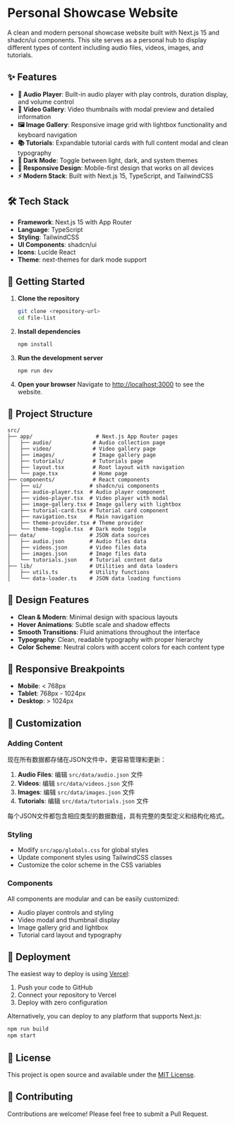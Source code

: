 # Personal Showcase Website

A clean and modern personal showcase website built with Next.js 15 and shadcn/ui components. This site serves as a personal hub to display different types of content including audio files, videos, images, and tutorials.

## ✨ Features

- **🎵 Audio Player**: Built-in audio player with play controls, duration display, and volume control
- **🎥 Video Gallery**: Video thumbnails with modal preview and detailed information
- **🖼️ Image Gallery**: Responsive image grid with lightbox functionality and keyboard navigation
- **📚 Tutorials**: Expandable tutorial cards with full content modal and clean typography
- **🌙 Dark Mode**: Toggle between light, dark, and system themes
- **📱 Responsive Design**: Mobile-first design that works on all devices
- **⚡ Modern Stack**: Built with Next.js 15, TypeScript, and TailwindCSS

## 🛠️ Tech Stack

- **Framework**: Next.js 15 with App Router
- **Language**: TypeScript
- **Styling**: TailwindCSS
- **UI Components**: shadcn/ui
- **Icons**: Lucide React
- **Theme**: next-themes for dark mode support

## 🚀 Getting Started

1. **Clone the repository**
   ```bash
   git clone <repository-url>
   cd file-list
   ```

2. **Install dependencies**
   ```bash
   npm install
   ```

3. **Run the development server**
   ```bash
   npm run dev
   ```

4. **Open your browser**
   Navigate to [http://localhost:3000](http://localhost:3000) to see the website.

## 📁 Project Structure

```
src/
├── app/                    # Next.js App Router pages
│   ├── audio/             # Audio collection page
│   ├── video/             # Video gallery page
│   ├── images/            # Image gallery page
│   ├── tutorials/         # Tutorials page
│   ├── layout.tsx         # Root layout with navigation
│   └── page.tsx           # Home page
├── components/            # React components
│   ├── ui/               # shadcn/ui components
│   ├── audio-player.tsx  # Audio player component
│   ├── video-player.tsx  # Video player with modal
│   ├── image-gallery.tsx # Image gallery with lightbox
│   ├── tutorial-card.tsx # Tutorial card component
│   ├── navigation.tsx    # Main navigation
│   ├── theme-provider.tsx # Theme provider
│   └── theme-toggle.tsx  # Dark mode toggle
├── data/                 # JSON data sources
│   ├── audio.json        # Audio files data
│   ├── videos.json       # Video files data
│   ├── images.json       # Image files data
│   └── tutorials.json    # Tutorial content data
├── lib/                  # Utilities and data loaders
│   ├── utils.ts          # Utility functions
│   └── data-loader.ts    # JSON data loading functions

```

## 🎨 Design Features

- **Clean & Modern**: Minimal design with spacious layouts
- **Hover Animations**: Subtle scale and shadow effects
- **Smooth Transitions**: Fluid animations throughout the interface
- **Typography**: Clean, readable typography with proper hierarchy
- **Color Scheme**: Neutral colors with accent colors for each content type

## 📱 Responsive Breakpoints

- **Mobile**: < 768px
- **Tablet**: 768px - 1024px
- **Desktop**: > 1024px

## 🔧 Customization

### Adding Content

现在所有数据都存储在JSON文件中，更容易管理和更新：

1. **Audio Files**: 编辑 `src/data/audio.json` 文件
2. **Videos**: 编辑 `src/data/videos.json` 文件
3. **Images**: 编辑 `src/data/images.json` 文件
4. **Tutorials**: 编辑 `src/data/tutorials.json` 文件

每个JSON文件都包含相应类型的数据数组，具有完整的类型定义和结构化格式。

### Styling

- Modify `src/app/globals.css` for global styles
- Update component styles using TailwindCSS classes
- Customize the color scheme in the CSS variables

### Components

All components are modular and can be easily customized:
- Audio player controls and styling
- Video modal and thumbnail display
- Image gallery grid and lightbox
- Tutorial card layout and typography

## 🚀 Deployment

The easiest way to deploy is using [Vercel](https://vercel.com):

1. Push your code to GitHub
2. Connect your repository to Vercel
3. Deploy with zero configuration

Alternatively, you can deploy to any platform that supports Next.js:

```bash
npm run build
npm start
```

## 📄 License

This project is open source and available under the [MIT License](LICENSE).

## 🤝 Contributing

Contributions are welcome! Please feel free to submit a Pull Request.
